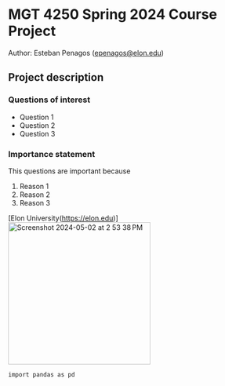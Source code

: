 # MGT 4250 Spring 2024 Course Project
Author: Esteban Penagos (epenagos@elon.edu)

## Project description
### Questions of interest
- Question 1
- Question 2
- Question 3
### Importance statement 
This questions are important because
1. Reason 1
2. Reason 2
3. Reason 3

[Elon University(https://elon.edu)]
<img width="290" alt="Screenshot 2024-05-02 at 2 53 38 PM" src="https://github.com/epenagosl/mgt4250spring2024/assets/168772735/53de15c1-7bb5-47b5-9136-12a9079601d7">

```
import pandas as pd
```
